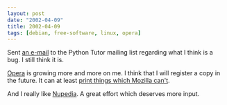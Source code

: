 ```yaml
---
layout: post
date: "2002-04-09"
title: 2002-04-09
tags: [debian, free-software, linux, opera]
---
```

Sent
[an e-mail](http://mail.python.org/pipermail/tutor/2002-April/013664.html)
to the Python Tutor mailing list regarding what I think is a bug. I
still think it is.

[Opera](http://www.opera.com/) is growing more and more on me. I
think that I will register a copy in the future. It can at least
[print things which Mozilla can't](http://www.nupedia.com/article.phtml?id=678).

And I really like [Nupedia](http://www.nupedia.com/). A great
effort which deserves more input.


